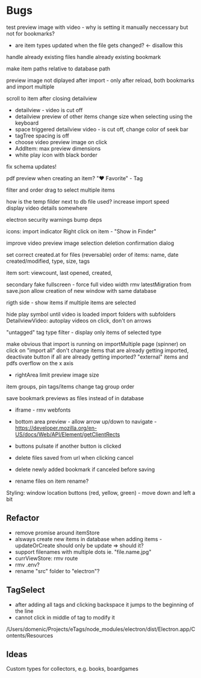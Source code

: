 # Bugs


test preview image with video - why is setting it manually neccessary but not for bookmarks?


* are item types updated when the file gets changed? <- disallow this

handle already existing files
handle already existing bookmark

make item paths relative to database path

preview image not diplayed after import - only after reload, both bookmarks and import multiple

scroll to item after closing detailview

* detailview - video is cut off
* detailview preview of other items change size when selecting using the keyboard
* space triggered detailview video - is cut off, change color of seek bar
* tagTree spacing is off
* choose video preview image on click
* AddItem: max preview dimensions
* white play icon with black border

fix schema updates!

pdf preview when creating an item?
"❤️ Favorite" - Tag

filter and order
drag to select multiple items


how is the temp filder next to db file used?
increase import speed  
display video details somewhere  

electron security warnings
bump deps

icons: import indicator
Right click on item - "Show in Finder"

improve video preview image selection
deletion confirmation dialog

set correct created.at for files
(reversable) order of items: name, date created/modified, type, size, tags

item sort: viewcount, last opened, created, 

secondary fake fullscreen - force full video width
rmv latestMigration from save.json
allow creation of new window with same database

rigth side - show items if multiple items are selected

hide play symbol until video is loaded
import folders with subfolders
DetailviewVideo: autoplay videos on click, don't on arrows 

"untagged" tag
type filter - display only items of selected type

make obvious that import is running on importMultiple page (spinner) on click on "import all" don't change items that are already getting imported, deactivate button if all are already getting imported?
"external" items and pdfs overflow on the x axis
* rightArea limit preview image size

item groups, pin tags/items
change tag group order

save bookmark previews as files instead of in database


* iframe - rmv webfonts
* bottom area preview - allow arrow up/down to navigate - https://developer.mozilla.org/en-US/docs/Web/API/Element/getClientRects

* buttons pulsate if another button is clicked

* delete files saved from url when clicking cancel
* delete newly added bookmark if canceled before saving

* rename files on item rename?


Styling: window location buttons (red, yellow, green) - move down and left a bit
## Refactor
* remove promise around itemStore
* alsways create new items in database when adding items - updateOrCreate should only be update => should it?
* support filenames with multiple dots ie. "file.name.jpg"
* currViewStore: rmv route
* rmv .env?
* rename "src" folder to "electron"?

## TagSelect
* after adding all tags and clicking backspace it jumps to the beginning of the line
* cannot click in middle of tag to modify it



/Users/domenic/Projects/eTags/node_modules/electron/dist/Electron.app/Contents/Resources


## Ideas
Custom types for collectors, e.g. books, boardgames